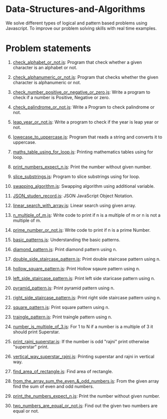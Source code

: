 #  Data-Structures-and-Algorithms
 
We solve different types of logical and pattern based problems using Javascript. To improve our problem solving skills with real time examples.

# Problem statements

1. [check_alphabet_or_not.js](12th%20standard%20logics/check_alphabet_or_not.js): Program that check whether a given character is an alphabet or not.

2. [check_alphanumeric_or_not.js](12th%20standard%20logics/check_alphabet_or_not.js): Program that checks whether the given character is alphanumeric or not.

3. [check_number_positive_or_negative_or_zero.js](12th%20standard%20logics/check_number_positive_or_negative_or_zero.js): Write a program to check if a number is Positive, Negative or zero.

4. [check_palindrome_or_not.js](12th%20standard%20logics/check_palindrome_or_not.js): Write a Program to check palindrome or not.

5. [leap_year_or_not.js](12th%20standard%20logics/leap_year_or_not.js): Write a program to check if the year is leap year or not.

6. [lowecase_to_uppercase.js](12th%20standard%20logics/lowecase_to_uppercase.js): Program that reads a string and converts it to uppercase.

7. [maths_table_using_for_loop.js](12th%20standard%20logics/maths_table_using_for_loop.js): Printing mathematics tables using for loop.

8. [print_numbers_expect_n.js](12th%20standard%20logics/print_numbers_expect_n.js): Print the number without given number.

9. [slice_substrings.js](12th%20standard%20logics/slice_substrings.js): Program to slice substrings using for loop.

10. [swapping_algorithm.js](daily_practice/algorithm_problems/swapping_algorithm.js): Swapping algorithm using additional variable.

11. [JSON_studen_record.js](daily_practice/JSON_problems/JSON_studen_record.js): JSON JavaScript Object Notation.

12. [linear_search_with_array.js](daily_practice/logical_problems/linear_search_with_array.js): Linear search using given array.

13. [n_multiple_of_m.js](daily_practice/logical_problems/n_multiple_of_m.js):  Write code to print if n is a multiple of m or n is not a multiple of m.

14. [prime_number_or_not.js](daily_practice/logical_problems/prime_number_or_not.js): Write code to print if n is a prime Number.

15. [basic_patterns.js](daily_practice/pattern_problems/basic_patterns.js): Understanding the basic patterns.

16. [diamond_pattern.js](daily_practice/pattern_problems/diamond_pattern.js): Print diamond pattern using n.

17. [double_side_staircase_pattern.js](daily_practice/pattern_problems/double_side_staircase_pattern.js): Print double staircase pattern using n.

18. [hollow_square_pattern.js](daily_practice/pattern_problems/hollow_square_pattern.js): Print Hollow sqaure pattern using n.

19. [left_side_staircase_pattern.js](daily_practice/pattern_problems/left_side_staircase_pattern.js): Print left side staricase pattern using n.

20. [pyramid_pattern.js](daily_practice/pattern_problems/pyramid_pattern.js): Print pyramid pattern using n.

21. [right_side_staircase_pattern.js](daily_practice/pattern_problems/right_side_staircase_pattern.js): Print right side staircase pattern using n.

22. [square_pattern.js](daily_practice/pattern_problems/square_pattern.js): Print square pattern using n.

23. [traingle_pattern.js](daily_practice/pattern_problems/traingle_pattern.js): Print traingle pattern using n.

24. [number_is_multiple_of_3.js](daily_practice/superstar_rajni_problems/number_is_multiple_of_3.js): For 1 to N if a number is a multiple of 3 it should print Superstar.

25. [print_rajni_superstar.js](daily_practice/superstar_rajni_problems/print_rajni_superstar.js): If the number is odd "rajni" print otherwise "superstar" print.

26. [vertical_way_superstar_rajni.js](daily_practice/superstar_rajni_problems/vertical_way_superstar_rajni.js): Printing superstar and rajni in vertical way.


27. [find_area_of_rectangle.js](Evaluation/find_area_of_rectangle.js): Find area of rectangle.

28. [from_the_array_sum_the_even_&_odd_numbers.js](Evaluation/from_the_array_sum_the_even_%26_odd_numbers.js): From the given array find the sum of even and odd numbers.

29. [print_the_numbers_expect_n.js](Evaluation/print_the_numbers_expect_n.js): Print the number without given number.

30. [two_numbers_are_equal_or_not.js](Evaluation/two_numbers_are_equal_or_not.js): Find out the given two numbers are equal or not.
